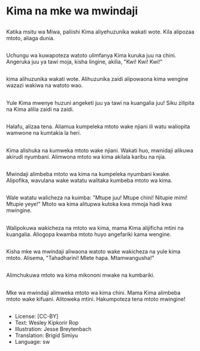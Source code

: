 # Kima na mke wa mwindaji

##
Katika msitu wa Miwa, paliishi
Kima aliyehuzunika wakati
wote.
Kila alipozaa mtoto, aliaga
dunia.

##
Uchungu wa kuwapoteza
watoto ulimfanya Kima kuruka
juu na chini.
Angeruka juu ya tawi moja,
kisha lingine, akilia, "Kwi! Kwi!
Kwi!"

##
kima alihuzunika wakati wote.
Alihuzunika zaidi alipowaona
kima wengine wazazi wakiwa
na watoto wao.

##
Yule Kima mwenye huzuni
angeketi juu ya tawi na
kuangalia juu!
Siku zilipita na Kima alilia zaidi
na zaidi.

##
Halafu, alizaa tena.
Aliamua kumpeleka mtoto wake
njiani ili watu waliopita
wamwone na kumtakia la heri.

##
Kima alishuka na kumweka
mtoto wake njiani.
Wakati huo, mwnidaji alikuwa
akirudi nyumbani.
Alimwona mtoto wa kima
akilala karibu na njia.

##
Mwindaji alimbeba mtoto wa
kima na kumpeleka nyumbani
kwake.
Alipofika, wavulana wake
watatu walitaka kumbeba mtoto
wa kima.

##
Wale watatu walicheza na
kuimba:
"Mtupe juu!
Mtupe chini!
Nitupie mimi!
Mtupie yeye!"
Mtoto wa kima alitupwa kutoka
kwa mmoja hadi kwa mwingine.

##
Walipokuwa wakicheza na
mtoto wa kima, mama Kima
alijificha mtini na kuangalia.
Aliogopa kwamba mtoto huyo
angefariki kama wengine.

##
Kisha mke wa mwindaji
aliwaona watoto wake
wakicheza na yule kima mtoto.
Alisema, "Tahadharini! Mlete
hapa. Mtamwangusha!"

##
Alimchukuwa mtoto wa kima
mikononi mwake na kumbariki.

##
Mke wa mwindaji alimweka
mtoto wa kima chini.
Mama Kima alimbeba mtoto
wake kifuani.
Alitoweka mtini.
Hakumpoteza tena mtoto
mwingine!

##
* License: [CC-BY]
* Text: Wesley Kipkorir Rop
* Illustration: Jesse Breytenbach
* Translation: Brigid Simiyu
* Language: sw
